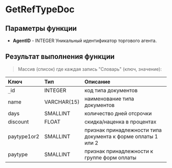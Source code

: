 # GetRefTypeDoc #

## Параметры функции ##
  * **AgentID** - INTEGER Уникальный идентификатор торгового агента.

## Результат выполнения функции ##
> Массив (список) где каждая запись "Словарь" (ключ, значение):

| **Ключ**      | **Тип**       | **Описание** |
|:--------------|:--------------|:-------------|
| `_`id         | INTEGER       | код типа документов |
| name          | VARCHAR(15)   | наименование типа документов |
| days          | SMALLINT      | количество дней отсрочки |
| discount      | FLOAT         | скидка/наценка в процентах |
| paytype1or2   | SMALLINT      | признак принадлежности типа документа к форме оплаты 1 или 2 |
| paytype       | SMALLINT      | признак принадлежности к группе форм оплаты |